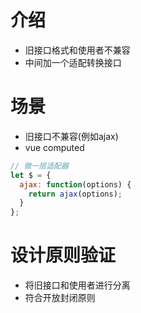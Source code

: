 # 介绍
- 旧接口格式和使用者不兼容
- 中间加一个适配转换接口

# 场景
- 旧接口不兼容(例如ajax)
- vue computed

```js
// 做一层适配器
let $ = {
  ajax: function(options) {
    return ajax(options);
  }
};
``` 

# 设计原则验证
- 将旧接口和使用者进行分离
- 符合开放封闭原则
